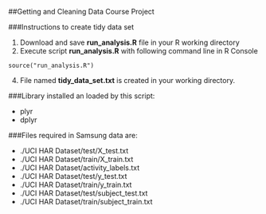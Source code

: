 ##Getting and Cleaning Data Course Project
  
###Instructions to create tidy data set

1. Download and save **run_analysis.R** file in your R working directory
2. Execute script **run_analysis.R** with following command line in R Console

```
source("run_analysis.R")
```

4. File named **tidy_data_set.txt** is created in your working directory.

###Library installed an loaded by this script:  
* plyr
* dplyr

###Files required in Samsung data are:  
- ./UCI HAR Dataset/test/X_test.txt
- ./UCI HAR Dataset/train/X_train.txt
- ./UCI HAR Dataset/activity_labels.txt
- ./UCI HAR Dataset/test/y_test.txt
- ./UCI HAR Dataset/train/y_train.txt
- ./UCI HAR Dataset/test/subject_test.txt
- ./UCI HAR Dataset/train/subject_train.txt